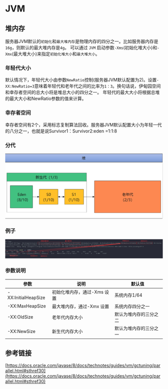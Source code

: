# JVM

## 堆内存

服务器JVM默认的`初始化`和`最大堆内存`是物理内存的四分之一。比如服务器内存是`16g`，则默认的最大堆内存是`4g`。
可以通过 `JVM` 启动参数`-Xms`(初始化堆大小)和`-Xmx`(最大堆大小)来指定`初始化堆大小`和`最大堆大小`。

### 年轻代大小

默认情况下，年轻代大小由参数`NewRatio`控制(服务器JVM默认配置为2)。设置`-XX:NewRatio=3`意味着年轻代和老年代之间的比率为`1：3`。换句话说，伊甸园空间和幸存者空间的总大小将是堆总大小的四分之一。
年轻代的最大大小将根据总堆的最大大小和NewRatio参数的值来计算。

### 幸存者空间

幸存者空间有2个，采用标志复制算法回收。服务器JVM默认配置大小为年轻一代的八分之一，也就是说Survivor1：Survivor2:eden =1:1:8

### 分代
![img/heap.png](img/heap.png)

### 例子

![img/heap.png](img/堆内存.png)
### 参数说明

|  参数   | 说明 |默认值|
|  ----  | ----  |----|
| -XX:InitialHeapSize | 初始化堆内存，通过-Xms 设置|系统内存1/64|
| -XX:MaxHeapSize | 最大堆内存，通过-Xmx 设置|系统内存四分之一 |
| -XX:OldSize| 老年代内存大小 |默认为堆内存的三分之二|
| -XX:NewSize | 新生代内存大小 |默认为堆内存的三分之一|

## 参考链接
[https://docs.oracle.com/javase/8/docs/technotes/guides/vm/gctuning/parallel.html#sthref30](https://docs.oracle.com/javase/8/docs/technotes/guides/vm/gctuning/parallel.html#sthref30)
